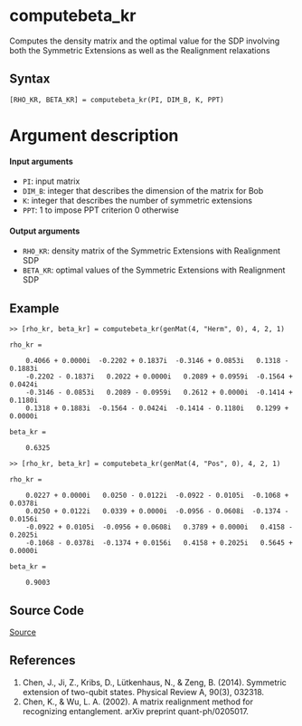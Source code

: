 # computebeta_kr
Computes the density matrix and the optimal value for the SDP involving both the Symmetric Extensions as well as the Realignment relaxations

## Syntax
``[RHO_KR, BETA_KR] = computebeta_kr(PI, DIM_B, K, PPT)``

# Argument description
#### Input arguments
- ``PI``: input matrix
- ``DIM_B``: integer that describes the dimension of the matrix for Bob
- ``K``: integer that describes the number of symmetric extensions
- ``PPT``: 1 to impose PPT criterion
           0 otherwise

#### Output arguments
- ``RHO_KR``: density matrix of the Symmetric Extensions with Realignment SDP
- ``BETA_KR``: optimal values of the Symmetric Extensions with Realignment SDP

## Example
    >> [rho_kr, beta_kr] = computebeta_kr(genMat(4, "Herm", 0), 4, 2, 1)

    rho_kr =

        0.4066 + 0.0000i  -0.2202 + 0.1837i  -0.3146 + 0.0853i   0.1318 - 0.1883i
        -0.2202 - 0.1837i   0.2022 + 0.0000i   0.2089 + 0.0959i  -0.1564 + 0.0424i
        -0.3146 - 0.0853i   0.2089 - 0.0959i   0.2612 + 0.0000i  -0.1414 + 0.1180i
        0.1318 + 0.1883i  -0.1564 - 0.0424i  -0.1414 - 0.1180i   0.1299 + 0.0000i

    beta_kr =

        0.6325

    >> [rho_kr, beta_kr] = computebeta_kr(genMat(4, "Pos", 0), 4, 2, 1)

    rho_kr =

        0.0227 + 0.0000i   0.0250 - 0.0122i  -0.0922 - 0.0105i  -0.1068 + 0.0378i
        0.0250 + 0.0122i   0.0339 + 0.0000i  -0.0956 - 0.0608i  -0.1374 - 0.0156i
        -0.0922 + 0.0105i  -0.0956 + 0.0608i   0.3789 + 0.0000i   0.4158 - 0.2025i
        -0.1068 - 0.0378i  -0.1374 + 0.0156i   0.4158 + 0.2025i   0.5645 + 0.0000i

    beta_kr =

        0.9003

## Source Code
[Source](https://github.com/ankith-mohan/SEP/blob/main/SDPs/UpperBounds/computebeta_kr.m)

## References
1. Chen, J., Ji, Z., Kribs, D., Lütkenhaus, N., & Zeng, B. (2014). Symmetric extension of two-qubit states. Physical Review A, 90(3), 032318.
2. Chen, K., & Wu, L. A. (2002). A matrix realignment method for recognizing entanglement. arXiv preprint quant-ph/0205017.